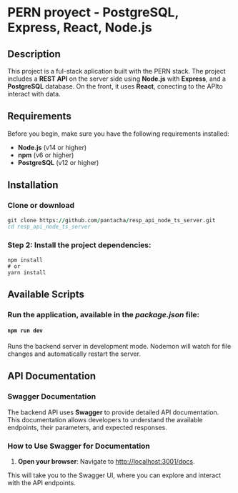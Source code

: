 # PERN proyect - PostgreSQL, Express, React, Node.js

## Description

This project is a ful-stack aplication built with the PERN stack.
The project includes a **REST API** on the server side using **Node.js** with 
**Express**, and a **PostgreSQL** database. On the front, it uses **React**, conecting to the APIto interact with data.

## Requirements

Before you begin, make sure you have the following requirements installed:

- **Node.js** (v14 or higher)
- **npm** (v6 or higher)
- **PostgreSQL** (v12 or higher)

## Installation

### Clone or download

```for example bash
git clone https://github.com/pantacha/resp_api_node_ts_server.git
cd resp_api_node_ts_server
```

### Step 2: Install the project dependencies:

```
npm install
# or
yarn install
```

## Available Scripts

### Run the application, available in the ***package.json*** file:

#### `npm run dev`

Runs the backend server in development mode. Nodemon will watch for file changes and automatically restart the server.

## API Documentation

### Swagger Documentation

The backend API uses **Swagger** to provide detailed API documentation. This documentation allows developers to understand the available endpoints, their parameters, and expected responses.

### How to Use Swagger for Documentation

1. **Open your browser**: Navigate to [http://localhost:3001/docs](http://localhost:3001/docs).

This will take you to the Swagger UI, where you can explore and interact with the API endpoints.
